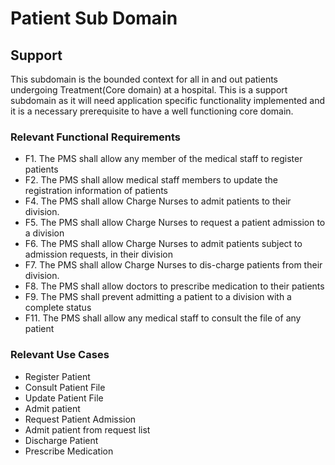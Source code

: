 <h1>Patient Sub Domain</h1>
<h2>Support</h2>
<p>This subdomain is the bounded context for all in and out patients undergoing Treatment(Core domain) at a hospital.
This is a support subdomain as it will need application specific functionality implemented and it is a necessary prerequisite
to have a well functioning core domain.</p>

<h3>Relevant Functional Requirements</h3>
<ul>
<li>
F1. The PMS shall allow any member of the medical staff to register patients
</li>
<li>
F2. The PMS shall allow medical staff members to update the registration information of patients
</li>
<li>
F4. The PMS shall allow Charge Nurses to admit patients to their division.
</li>
<li>
F5. The PMS shall allow Charge Nurses to request a patient admission to a division
</li>
<li>
F6. The PMS shall allow Charge Nurses to admit patients subject to admission requests, in their
division
</li>
<li>
F7. The PMS shall allow Charge Nurses to dis-charge patients from their division.
</li>
<li>
F8. The PMS shall allow doctors to prescribe medication to their patients
</li>
<li>
F9. The PMS shall prevent admitting a patient to a division with a complete status
</li>
<li>
F11. The PMS shall allow any medical staff to consult the file of any patient
</li>
</ul>

<h3>Relevant Use Cases</h3>
<ul>
<li>
Register Patient 
</li>
<li>
Consult Patient File
</li>
<li>
Update Patient File 
</li>
<li>
Admit patient 
</li>
<li>
Request Patient Admission
</li>
<li>
Admit patient from
request list
</li>
<li>
Discharge Patient
</li>
<li>
Prescribe Medication
</li>
</ul>